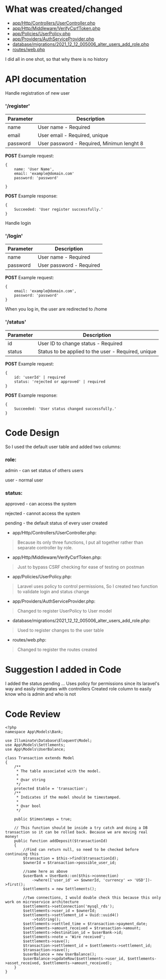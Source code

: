 # What was created/changed
- [app/Http/Controllers/UserController.php](https://github.com/ryokochang/php_eng_code_test/blob/master/app/Providers/AuthServiceProvider.php)
- [app/Http/Middleware/VerifyCsrfToken.php](https://github.com/ryokochang/php_eng_code_test/blob/master/app/Http/Middleware/VerifyCsrfToken.php)
- [app/Policies/UserPolicy.php](https://github.com/ryokochang/php_eng_code_test/blob/master/app/Policies/UserPolicy.php)
- [app/Providers/AuthServiceProvider.php](https://github.com/ryokochang/php_eng_code_test/blob/master/app/Providers/AuthServiceProvider.php)
- [database/migrations/2021_12_12_005006_alter_users_add_role.php](https://github.com/ryokochang/php_eng_code_test/blob/master/database/migrations/2021_12_12_005006_alter_users_add_role.php)
- [routes/web.php](https://github.com/ryokochang/php_eng_code_test/blob/master/routes/web.php)

I did all in one shot, so that why there is no history


# API documentation

Handle registration of new user
### '/register'

| Parameter  |  Description  |
| ------------------- | ------------------- |
|  name  |  User name - Required |
|  email  |  User email - Required, unique |
|  password  |  User password - Required, Minimun lenght 8  |

**POST** Example request:
```
{
    name: 'User Name',
    email: 'example@domain.com'
    password: 'password'

}
```
**POST** Example response:
```
{
    Succeeded: 'User register successfully.'
}
```


Handle login
### '/login'
| Parameter  |  Description  |
| ------------------- | ------------------- |
|  name  |  User name - Required |
|  password  |  User password - Required  |

**POST** Example request:
```
{
    email: 'example@domain.com',
    password: 'password'
}
```

When you log in, the user are redirected to /home

### '/status'

| Parameter  |  Description  |
| ------------------- | ------------------- |
|  id  | User ID to change status  - Required |
|  status  | Status to be applied to the user - Required, unique |

**POST** Example request:
```
{
    id: 'userId' | required
    status: 'rejected or approved' | required
}
```

**POST** Example response:
```
{
    Succeeded: 'User status changed successfully.'
}
```


# Code Design
So I used the default user table and added two columns:

### role:
admin - can set status of others users

user - normal user

### status:
approved - can access the system

rejected - cannot access the system

pending - the default status of every user created


- app/Http/Controllers/UserController.php:
>Because its only three functions, I put all together rather than separate controller by role.

- app/Http/Middleware/VerifyCsrfToken.php:
>Just to bypass CSRF checking for ease of testing on postman

- app/Policies/UserPolicy.php:
>Laravel uses policy to control permissions, So I created two function to validate login and status change

- app/Providers/AuthServiceProvider.php:
>Changed to register UserPolicy to User model

- database/migrations/2021_12_12_005006_alter_users_add_role.php:
>Used to register changes to the user table

- routes/web.php:
>Changed to register the routes created


# Suggestion I added in Code
I added the status pending ...
Uses policy for permissions since its laravel's way and easily integrates with controllers
Created role column to easily know who is admin and who is not


# Code Review
```
<?php
namespace App\Models\Bank;

use Illuminate\Database\Eloquent\Model;
use App\Models\Settlements;
use App\Models\UserBalance;

class Transaction extends Model
{
    /**
     * The table associated with the model.
     *
     * @var string
     */
    protected $table = 'transaction';
    /**
     * Indicates if the model should be timestamped.
     *
     * @var bool
     */

    public $timestamps = true;

    // This function should be inside a try catch and doing a DB transaction so it can be rolled back. Because we are moving real money!
    public function addDeposit($transactionId)
    {
        //Find can return null, so need to be checked before continuing this
        $transaction = $this->find($transactionId);
        $ownerId = $transaction->possible_user_id;

        //same here as above
        $userBank = UserBank::on($this->connection)
            ->where(['user_id' => $ownerId, 'currency' => 'USD'])->first();
        $settlements = new Settlements();

        //two connections, I would double check this because this only work on microservice architecture
        $settlements->setConnection('mysql_rds');
        $settlements->user_id = $ownerId;
        $settlements->settlement_id = Uuid::uuid4()
            ->toString();
        $settlements->settled_time = $transaction->payment_date;
        $settlements->amount_received = $transaction->amount;
        $settlements->destination_id = $userBank->id;
        $settlements->note = 'Wire received';
        $settlements->save();
        $transaction->settlement_id = $settlements->settlement_id;
        $transaction->save();
        $userBalance = new UserBalance();
        $userBalance->updateRow($settlements->user_id, $settlements->asset_received, $settlements->amount_received);
    }
}
```